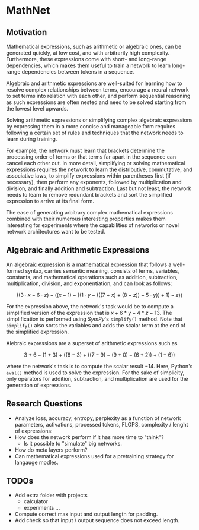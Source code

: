 # MathNet

## Motivation

Mathematical expressions, such as arithmetic or algebraic ones, can be generated quickly, at low cost, and with arbitrarily high complexity. Furthermore, these expressions come with short- and long-range dependencies, which makes them useful to train a network to learn long-range dependencies between tokens in a sequence.

Algebraic and arithmetic expressions are well-suited for learning how to resolve complex relationships between terms, encourage a neural network to set terms into relation with each other, and perform sequential reasoning as such expressions are often nested and need to be solved starting from the lowest level upwards.

Solving arithmetic expressions or simplifying complex algebraic expressions by expressing them in a more concise and manageable form requires following a certain set of rules and techniques that the network needs to learn during training.

For example, the network must learn that brackets determine the processing order of terms or that terms far apart in the sequence can cancel each other out. In more detail, simplifying or solving mathematical expressions requires the network to learn the distributive, commutative, and associative laws, to simplify expressions within parentheses first (if necessary), then perform any exponents, followed by multiplication and division, and finally addition and subtraction. Last but not least, the network needs to learn to remove redundant brackets and sort the simplified expression to arrive at its final form.

The ease of generating arbitrary complex mathematical expressions combined with their numerous interesting properties makes them interesting for experiments where the capabilities of networks or novel network architectures want to be tested.

## Algebraic and Arithmetic Expressions

An [algebraic expression](https://en.wikipedia.org/wikiAlgebraic_expression) is a [mathematical expression](https://en.wikipedia.org/wiki/Expression_(mathematics)) that follows a well-formed syntax, carries semantic meaning, consists of terms, variables, constants, and mathematical operations such as addition, subtraction, multiplication, division, and exponentiation, and can look as follows:

$$
((3 \cdot x-6 \cdot z)-((x-1)-((1 \cdot y-(((7+x)+(8-z))-5 \cdot y))+1)-z))
$$

For the expression above, the network's task would be to compute a simplified version of the expression that is $x+6*y-4*z-13$. The simplification is performed using *SymPy*'s `simplify()` method. Note that `simplify()` also sorts the variables and adds the scalar term at the end of the simplified expression.

Alebraic expressions are a superset of arithmetic expressions such as

$$
3+6-(1+3)+((8-3)+((7-9)-(9+0)-(6+2))+(1-6))
$$

where the network's task is to compute the scalar result $-14$. Here, Python's `eval()` method is used to solve the expression. For the sake of simplicity, only operators for addition, subtraction, and multiplication are used for the generation of expressions.

## Research Questions

- Analyze loss, accuracy, entropy, perplexity as a function of network parameters, activations, processed tokens, FLOPS, complexity / lenght of expressions:
- How does the network perform if it has more time to "think"?
    - Is it possible to "simulate" big networks.
- How do meta layers perform?
- Can mathematical expressions used for a pretraining strategy for langauge modles.

## TODOs

- Add extra folder with projects
    - calculator
    - experiments ...
- Compute correct max input and output length for padding.
- Add check so that input / output sequence does not exceed length.